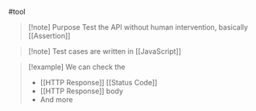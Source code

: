 #tool 
>[!note] Purpose
>Test the API without human intervention, basically [[Assertion]]

>[!note] Test cases are written in [[JavaScript]]

>[!example] We can check the
>- [[HTTP Response]] [[Status Code]]
>- [[HTTP Response]] body
>- And more
